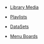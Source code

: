 

- [Library Media](media_library.html)

- [Playlists](media_playlists.html)

- [DataSets](media_datasets.html)

- [Menu Boards](media_menuboards.html)

  

  

